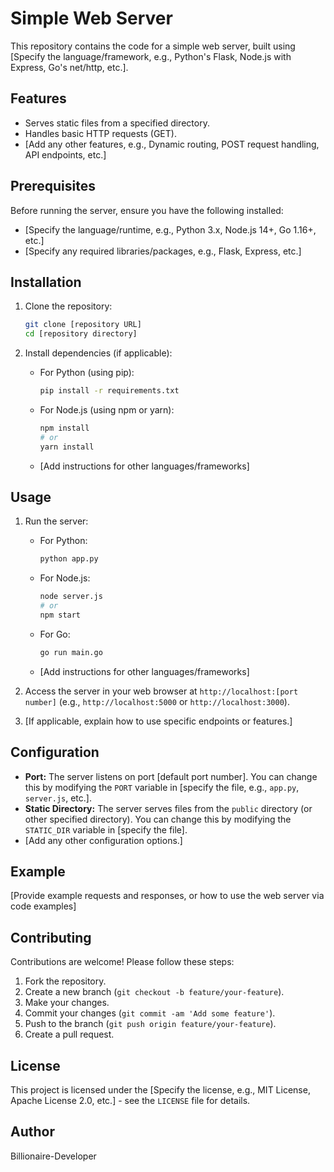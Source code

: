 # Simple Web Server

This repository contains the code for a simple web server, built using [Specify the language/framework, e.g., Python's Flask, Node.js with Express, Go's net/http, etc.].

## Features

* Serves static files from a specified directory.
* Handles basic HTTP requests (GET).
* [Add any other features, e.g., Dynamic routing, POST request handling, API endpoints, etc.]

## Prerequisites

Before running the server, ensure you have the following installed:

* [Specify the language/runtime, e.g., Python 3.x, Node.js 14+, Go 1.16+, etc.]
* [Specify any required libraries/packages, e.g., Flask, Express, etc.]

## Installation

1.  Clone the repository:

    ```bash
    git clone [repository URL]
    cd [repository directory]
    ```

2.  Install dependencies (if applicable):

    * For Python (using pip):

        ```bash
        pip install -r requirements.txt
        ```

    * For Node.js (using npm or yarn):

        ```bash
        npm install
        # or
        yarn install
        ```

    * [Add instructions for other languages/frameworks]

## Usage

1.  Run the server:

    * For Python:

        ```bash
        python app.py
        ```

    * For Node.js:

        ```bash
        node server.js
        # or
        npm start
        ```

    * For Go:

        ```bash
        go run main.go
        ```

    * [Add instructions for other languages/frameworks]

2.  Access the server in your web browser at `http://localhost:[port number]` (e.g., `http://localhost:5000` or `http://localhost:3000`).

3.  [If applicable, explain how to use specific endpoints or features.]

## Configuration

* **Port:** The server listens on port [default port number]. You can change this by modifying the `PORT` variable in [specify the file, e.g., `app.py`, `server.js`, etc.].
* **Static Directory:** The server serves files from the `public` directory (or other specified directory). You can change this by modifying the `STATIC_DIR` variable in [specify the file].
* [Add any other configuration options.]

## Example

[Provide example requests and responses, or how to use the web server via code examples]

## Contributing

Contributions are welcome! Please follow these steps:

1.  Fork the repository.
2.  Create a new branch (`git checkout -b feature/your-feature`).
3.  Make your changes.
4.  Commit your changes (`git commit -am 'Add some feature'`).
5.  Push to the branch (`git push origin feature/your-feature`).
6.  Create a pull request.

## License

This project is licensed under the [Specify the license, e.g., MIT License, Apache License 2.0, etc.] - see the `LICENSE` file for details.

## Author

Billionaire-Developer
